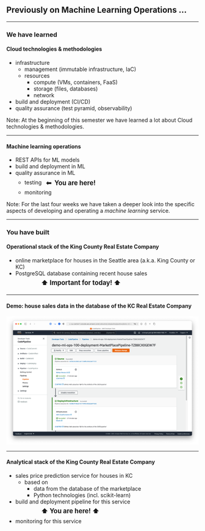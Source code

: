 ## Previously on Machine Learning Operations &hellip;

---

### We have learned

#### Cloud technologies &amp; methodologies

- infrastructure
    - management (immutable infrastructure, IaC)
    - resources
        - compute (VMs, containers, FaaS)
        - storage (files, databases)
        - network
- build and deployment (CI/CD)
- quality assurance (test pyramid, observability)

Note: At the beginning of this semester we have learned a lot about Cloud technologies &amp; methodologies.

---

#### Machine learning operations

<ul>
    <li>REST APIs for ML models</li>
    <li>build and deployment in ML</li>
    <li>quality assurance in ML
        <ul>
            <li>testing
              <strong class="fragment"
                      data-fragment-index="1"
                      style="font-size:1.2em; line-height:2em; margin:0.3em; position:relative; top:0.11em">
                <span class="fragment highlight-red" data-fragment-index="1">
                    &thinsp;⬅&nbsp;&nbsp;You are here!
                </span>
              </strong>
            </li>
            <li>monitoring</li>
        </ul>
    </li>
</ul>

Note: For the last four weeks we have taken a deeper look into the
specific aspects of developing and operating a _machine learning_ service.

---

### You have built

#### Operational stack of the King County Real Estate Company

- online marketplace for houses in the Seattle area (a.k.a. King County or KC)
- PostgreSQL database containing recent house sales<br/>
    <strong class="fragment" data-fragment-index="2" style="font-size:1.2em; line-height:2em; margin-left:4em">
        <span class="fragment highlight-red" data-fragment-index="2">⬆&nbsp;Important for today!&nbsp;⬆</span>
    </strong>
---

#### Demo: house sales data in the database of the KC Real Estate Company

[![The operational stack contains different versions of the house sales data.](images/operational-stack.png)](https://eu-central-1.console.aws.amazon.com/codesuite/codepipeline/pipelines/demo-ml-ops-100-deployment-MarketPlacePipeline-TZB8CX0GEW7F/view)

---

#### Analytical stack of the King County Real Estate Company

<ul>
    <li>
        <span class="fragment highlight-blue" data-fragment-index="1">sales price prediction service</span>
        for houses in KC
        <ul>
            <li>based on
                <ul>
                    <li>data from the database of the marketplace</li>
                    <li>Python technologies (incl. scikit-learn)</li>
                </ul>
            </li>
        </ul>
    </li>
    <li>
        build and deployment pipeline for this service<br/>
        <strong class="fragment" data-fragment-index="2" style="font-size:1.2em; line-height:2em; margin-left:4em">
            <span class="fragment highlight-red" data-fragment-index="2">⬆&nbsp;You are here!&nbsp;⬆</span>
        </strong>
    <li>monitoring for this service</li>
</ul>
